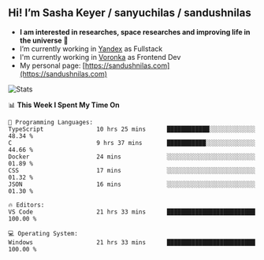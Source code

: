 ## Hi! I’m Sasha Keyer / sanyuchilas / sandushnilas

- **I am interested in researches, space researches and improving life in the universe 🌠** 
- I’m currently working in [Yandex](https://browser.yandex.ru/corp) as Fullstack
- I'm currently working in [Voronka](https://voronka-events.ru/about/) as Frontend Dev
- My personal page: [https://sandushnilas.com](https://sandushnilas.com)

![Stats](https://github-readme-stats.vercel.app/api?username=sanyuchilas&show_icons=true&theme=react&hide=issues&count_private=true&layout=compact)

<!--START_SECTION:waka-->
📊 **This Week I Spent My Time On** 

```text
💬 Programming Languages: 
TypeScript               10 hrs 25 mins      ████████████░░░░░░░░░░░░░   48.34 % 
C                        9 hrs 37 mins       ███████████░░░░░░░░░░░░░░   44.66 % 
Docker                   24 mins             ░░░░░░░░░░░░░░░░░░░░░░░░░   01.89 % 
CSS                      17 mins             ░░░░░░░░░░░░░░░░░░░░░░░░░   01.32 % 
JSON                     16 mins             ░░░░░░░░░░░░░░░░░░░░░░░░░   01.30 % 

🔥 Editors: 
VS Code                  21 hrs 33 mins      █████████████████████████   100.00 % 

💻 Operating System: 
Windows                  21 hrs 33 mins      █████████████████████████   100.00 % 
```


<!--END_SECTION:waka-->
